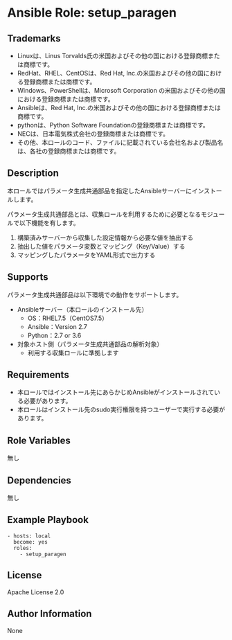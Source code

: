 # Ansible Role: setup_paragen

## Trademarks

* Linuxは、Linus Torvalds氏の米国およびその他の国における登録商標または商標です。
* RedHat、RHEL、CentOSは、Red Hat, Inc.の米国およびその他の国における登録商標または商標です。
* Windows、PowerShellは、Microsoft Corporation の米国およびその他の国における登録商標または商標です。
* Ansibleは、Red Hat, Inc.の米国およびその他の国における登録商標または商標です。
* pythonは、Python Software Foundationの登録商標または商標です。
* NECは、日本電気株式会社の登録商標または商標です。
* その他、本ロールのコード、ファイルに記載されている会社名および製品名は、各社の登録商標または商標です。

## Description

本ロールではパラメータ生成共通部品を指定したAnsibleサーバーにインストールします。

パラメータ生成共通部品とは、収集ロールを利用するために必要となるモジュールで以下機能を有します。
1. 構築済みサーバーから収集した設定情報から必要な値を抽出する
2. 抽出した値をパラメータ変数とマッピング（Key/Value）する
3. マッピングしたパラメータをYAML形式で出力する

## Supports

パラメータ生成共通部品は以下環境での動作をサポートします。

- Ansibleサーバー（本ロールのインストール先）
  - OS：RHEL7.5（CentOS7.5）
  - Ansible：Version 2.7
  - Python：2.7 or 3.6
- 対象ホスト側（パラメータ生成共通部品の解析対象）
  - 利用する収集ロールに準拠します

## Requirements

* 本ロールではインストール先にあらかじめAnsibleがインストールされている必要があります。
* 本ロールはインストール先のsudo実行権限を持つユーザーで実行する必要があります。

## Role Variables

無し

## Dependencies

無し

## Example Playbook

    - hosts: local
      become: yes
      roles:
        - setup_paragen

## License

Apache License 2.0

## Author Information

None


